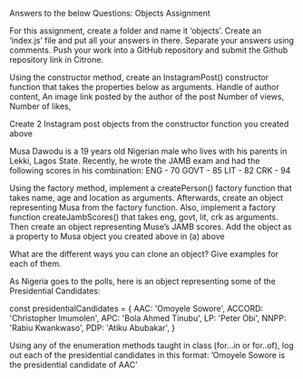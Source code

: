 Answers to the below Questions:
Objects Assignment

For this assignment, create a folder and name it ‘objects’. Create an ‘index.js’ file and put all your answers in there. Separate your answers using comments. Push your work into a GitHub repository and submit the Github repository link in Citrone.


Using the constructor method, create an InstagramPost() constructor function that takes the properties below as arguments.
Handle of author
content, 
An image link posted by the author of the post
Number of views, 
Number of likes, 

Create 2 Instagram post objects from the constructor function you created above

Musa Dawodu is a 19 years old Nigerian male who lives with his parents in Lekki, Lagos State. Recently, he wrote the JAMB exam and had the following scores in his combination:
ENG - 70
GOVT - 85
LIT - 82
CRK - 94

Using the factory method, implement a createPerson() factory function that takes name, age and location as arguments. Afterwards, create an object representing Musa from the factory function. 
Also, implement a factory function createJambScores() that takes eng, govt, lit, crk as arguments. Then create an object representing Muse’s JAMB scores. Add the object as a property to Musa object you created above in (a) above

What are the different ways you can clone an object? Give examples for each of them.

As Nigeria goes to the polls, here is an object representing some of the Presidential Candidates:

const presidentialCandidates = {
   AAC: 'Omoyele Sowore',
   ACCORD: 'Christopher Imumolen',
   APC: 'Bola Ahmed Tinubu',
   LP: 'Peter Obi',
   NNPP: 'Rabiu Kwankwaso',
   PDP: 'Atiku Abubakar',
}


Using any of the enumeration methods taught in class (for…in  or for..of), log out each of the presidential candidates in this format:
	’Omoyele Sowore is the presidential candidate of AAC’

